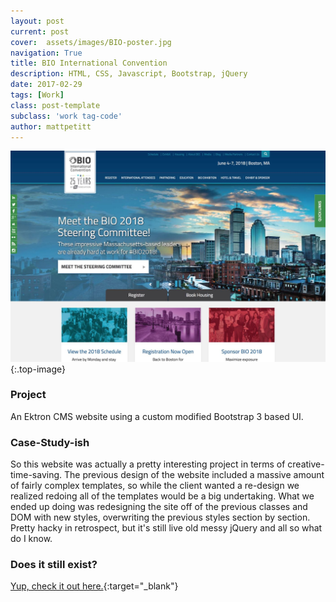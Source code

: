 ```yaml
---
layout: post
current: post
cover:  assets/images/BIO-poster.jpg
navigation: True
title: BIO International Convention
description: HTML, CSS, Javascript, Bootstrap, jQuery
date: 2017-02-29
tags: [Work]
class: post-template
subclass: 'work tag-code'
author: mattpetitt
---
```


[screenshot]: /assets/images/bio-international-convention.jpg "Screenshot"
![BIO Convention Screenshot][screenshot]{:.top-image}

### Project
An Ektron CMS website using a custom modified Bootstrap 3 based UI.

### Case-Study-ish
So this website was actually a pretty interesting project in terms of creative-time-saving. The previous design of the website included a massive amount of fairly complex templates, so while the client wanted a re-design we realized redoing all of the templates would be a big undertaking. What we ended up doing was redesigning the site off of the previous classes and DOM with new styles, overwriting the previous styles section by section. Pretty hacky in retrospect, but it's still live old messy jQuery and all so what do I know.

### Does it still exist?
[Yup, check it out here.](http://convention.bio.org/){:target="_blank"}